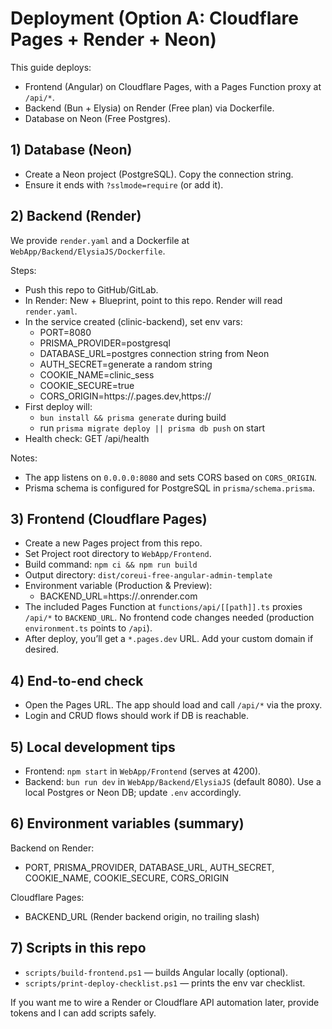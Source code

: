 # Deployment (Option A: Cloudflare Pages + Render + Neon)

This guide deploys:
- Frontend (Angular) on Cloudflare Pages, with a Pages Function proxy at `/api/*`.
- Backend (Bun + Elysia) on Render (Free plan) via Dockerfile.
- Database on Neon (Free Postgres).

## 1) Database (Neon)
- Create a Neon project (PostgreSQL). Copy the connection string.
- Ensure it ends with `?sslmode=require` (or add it).

## 2) Backend (Render)
We provide `render.yaml` and a Dockerfile at `WebApp/Backend/ElysiaJS/Dockerfile`.

Steps:
- Push this repo to GitHub/GitLab.
- In Render: New + Blueprint, point to this repo. Render will read `render.yaml`.
- In the service created (clinic-backend), set env vars:
  - PORT=8080
  - PRISMA_PROVIDER=postgresql
  - DATABASE_URL=postgres connection string from Neon
  - AUTH_SECRET=generate a random string
  - COOKIE_NAME=clinic_sess
  - COOKIE_SECURE=true
  - CORS_ORIGIN=https://<your-pages>.pages.dev,https://<your-domain>
- First deploy will:
  - `bun install && prisma generate` during build
  - run `prisma migrate deploy || prisma db push` on start
- Health check: GET /api/health

Notes:
- The app listens on `0.0.0.0:8080` and sets CORS based on `CORS_ORIGIN`.
- Prisma schema is configured for PostgreSQL in `prisma/schema.prisma`.

## 3) Frontend (Cloudflare Pages)
- Create a new Pages project from this repo.
- Set Project root directory to `WebApp/Frontend`.
- Build command: `npm ci && npm run build`
- Output directory: `dist/coreui-free-angular-admin-template`
- Environment variable (Production & Preview):
  - BACKEND_URL=https://<your-render-service>.onrender.com
- The included Pages Function at `functions/api/[[path]].ts` proxies `/api/*` to `BACKEND_URL`. No frontend code changes needed (production `environment.ts` points to `/api`).
- After deploy, you’ll get a `*.pages.dev` URL. Add your custom domain if desired.

## 4) End-to-end check
- Open the Pages URL. The app should load and call `/api/*` via the proxy.
- Login and CRUD flows should work if DB is reachable.

## 5) Local development tips
- Frontend: `npm start` in `WebApp/Frontend` (serves at 4200).
- Backend: `bun run dev` in `WebApp/Backend/ElysiaJS` (default 8080). Use a local Postgres or Neon DB; update `.env` accordingly.

## 6) Environment variables (summary)
Backend on Render:
- PORT, PRISMA_PROVIDER, DATABASE_URL, AUTH_SECRET, COOKIE_NAME, COOKIE_SECURE, CORS_ORIGIN

Cloudflare Pages:
- BACKEND_URL (Render backend origin, no trailing slash)

## 7) Scripts in this repo
- `scripts/build-frontend.ps1` — builds Angular locally (optional).
- `scripts/print-deploy-checklist.ps1` — prints the env var checklist.

If you want me to wire a Render or Cloudflare API automation later, provide tokens and I can add scripts safely.